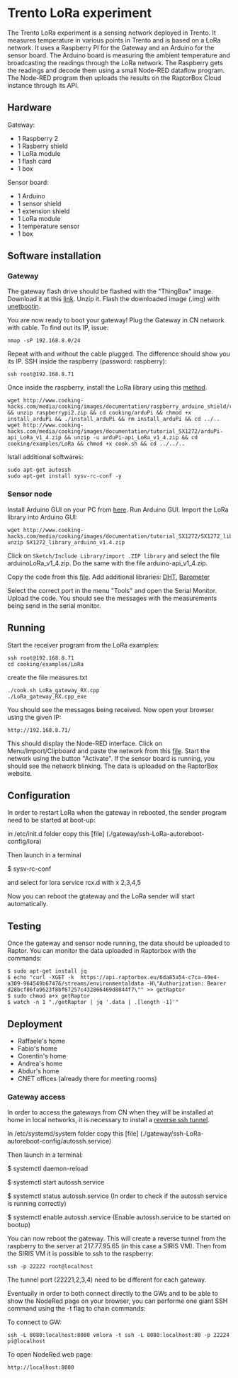 
Trento LoRa experiment
======================

The Trento LoRa experiment is a sensing network deployed in Trento.
It measures temperature in various points in Trento and is based on a LoRa network.
It uses a Raspberry PI for the Gateway and an Arduino for the sensor board.
The Arduino board is measuring the ambient temperature and broadcasting the readings through the LoRa network.
The Raspberry gets the readings and decode them using a small Node-RED dataflow program.
The Node-RED program then uploads the results on the RaptorBox Cloud instance through its API.

Hardware
--------

Gateway:
- 1 Raspberry 2
- 1 Rasberry shield
- 1 LoRa module
- 1 flash card
- 1 box

Sensor board:
- 1 Arduino
- 1 sensor shield
- 1 extension shield
- 1 LoRa module
- 1 temperature sensor
- 1 box


Software installation
---------------------

### Gateway

The gateway flash drive should be flashed with the "ThingBox" image.
Download it at this [link](http://thethingbox.io/index.html#packagestable).
Unzip it.
Flash the downloaded image (.img) with [unetbootin](https://unetbootin.github.io/).

You are now ready to boot your gateway!
Plug the Gateway in CN network with cable.
To find out its IP, issue:

```
nmap -sP 192.168.8.0/24
```
Repeat with and without the cable plugged. The difference should show you its IP.
SSH inside the raspberry (password: raspberry):

```
ssh root@192.168.8.71
```

Once inside the raspberry, install the LoRa library using this [method](https://www.cooking-hacks.com/documentation/tutorials/extreme-range-lora-sx1272-module-shield-arduino-raspberry-pi-intel-galileo/#step4_2).

```
wget http://www.cooking-hacks.com/media/cooking/images/documentation/raspberry_arduino_shield/raspberrypi2.zip && unzip raspberrypi2.zip && cd cooking/arduPi && chmod +x install_arduPi && ./install_arduPi && rm install_arduPi && cd ../..
wget http://www.cooking-hacks.com/media/cooking/images/documentation/tutorial_SX1272/arduPi-api_LoRa_v1_4.zip && unzip -u arduPi-api_LoRa_v1_4.zip && cd cooking/examples/LoRa && chmod +x cook.sh && cd ../../..  
```
Istall additional softwares:

```
sudo apt-get autossh
sudo apt-get install sysv-rc-conf -y
```


### Sensor node

Install Arduino GUI on your PC from [here](https://www.arduino.cc/en/Main/Software).
Run Arduino GUI.
Import the LoRa library into Arduino GUI:

```
wget http://www.cooking-hacks.com/media/cooking/images/documentation/tutorial_SX1272/SX1272_library_arduino_v1.4.zip
unzip SX1272_library_arduino_v1.4.zip
```
Click on `Sketch/Include Library/import .ZIP library` and select the file arduinoLoRa_v1_4.zip.
Do the same with the file arduino-api_v1_4.zip.

Copy the code from this [file](sensor-node/LoRaTest.ino).
Add additional libraries: [DHT](https://github.com/Seeed-Studio/Grove_Temperature_And_Humidity_Sensor), [Barometer](http://www.seeedstudio.com/wiki/File:Barometer_Sensor.zip)

Select the correct port in the menu "Tools" and open the Serial Monitor.
Upload the code.
You should see the messages with the measurements being send in the serial monitor.

Running
-------

Start the receiver program from the LoRa examples:

```
ssh root@192.168.8.71
cd cooking/examples/LoRa

```
create the file measures.txt
```
./cook.sh LoRa_gateway_RX.cpp
./LoRa_gateway_RX.cpp_exe
```

You should see the messages being received.
Now open your browser using the given IP:

```
http://192.168.8.71/
```

This should display the Node-RED interface.
Click on Menu/Import/Clipboard and paste the network from this [file](./LoRaTrento).
Start the network using the button "Activate".
If the sensor board is running, you should see the network blinking.
The data is uploaded on the RaptorBox website.

Configuration
-------------

In order to restart LoRa when the gateway in rebooted, the sender program need to be started at boot-up:

in /etc/init.d folder copy this [file] (./gateway/ssh-LoRa-autoreboot-config/lora)

Then launch in a terminal

$ sysv-rc-conf

and select for lora service rcx.d with x 2,3,4,5

Now you can reboot the gtateway and the LoRa sender will start automatically.


Testing
-------

Once the gateway and sensor node running, the data should be uploaded to Raptor.
You can monitor the data uploaded in Raptorbox with the commands:

```
$ sudo apt-get install jq
$ echo "curl -XGET -k  https://api.raptorbox.eu/6da85a54-c7ca-49e4-a309-964549b67476/streams/environmentaldata -H\"Authorization: Bearer d28bcf86fa9623f8bf67257c432866469d8044f7\"" >> getRaptor
$ sudo chmod a+x getRaptor
$ watch -n 1 "./getRaptor | jq '.data | .[length -1]'"
```


Deployment
----------

- Raffaele's home
- Fabio's home
- Corentin's home
- Andrea's home
- Abdur's home 
- CNET offices (already there for meeting rooms)

### Gateway access

In order to access the gateways from CN when they will be installed at home in local networks, it is necessary to install a [reverse ssh tunnel](http://unix.stackexchange.com/questions/46235/how-does-reverse-ssh-tunneling-work).

In /etc/systemd/system folder copy this [file] (./gateway/ssh-LoRa-autoreboot-config/autossh.service)

Then launch in a terminal:

$ systemctl daemon-reload

$ systemctl start autossh.service

$ systemctl status autossh.service (In order to check if the autossh service is running correctly)

$ systemctl enable autossh.service (Enable autossh.service to be started on bootup)

You can now reboot the gateway.
This will create a reverse tunnel from the raspberry to the server at 217.77.95.65 (in this case a SIRIS VM).
Then from the SIRIS VM it is possible to ssh to the raspberry:

```
ssh -p 22222 root@localhost
```
The tunnel port (22221,2,3,4) need to be different for each gateway.

Eventually in order to both connect directly to the GWs and to be able to show the NodeRed page on your browser, you can performe one giant SSH command using the -t flag to chain commands:

To connect to GW:
```
ssh -L 8080:localhost:8080 vmlora -t ssh -L 8080:localhost:80 -p 22224 pi@localhost
```
To open NodeRed web page:
```
http://localhost:8080
```






